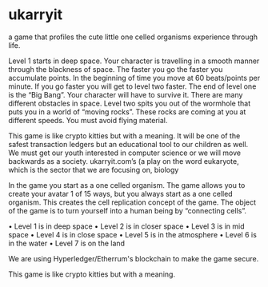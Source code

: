 # ukarryit
a game that profiles the cute little one celled organisms experience through life.  

Level 1 starts in deep space. Your character is travelling in a smooth manner through the blackness of space. The faster you go the faster you accumulate points. In the beginning of time you move at 60 beats/points per minute. If you go faster you will get to level two faster. The end of level one is the “Big Bang”. Your character will have to survive it. There are many different obstacles in space.
Level  two spits you out of the wormhole that puts you in a world of “moving rocks”. These rocks are coming at you at different speeds. You must avoid flying material. 

This game is like crypto kitties but with a meaning. It will be one of the safest transaction ledgers but an educational tool to our children as well. We must get our youth interested in computer science or we will move backwards as a society.
ukarryit.com’s  (a play on the word eukaryote, which is the sector that we are focusing on, biology

In the game you start as a one celled organism. The game allows you to create your avatar 1 of 15 ways, but you always start as a one celled organism.  This creates the cell replication concept of the game. The object of the game is to turn yourself into a human being by “connecting cells”.

•	Level 1 is in deep space
•	Level 2 is in closer space
•	Level 3 is in mid space
•	Level 4 is in close space
•	Level 5 is in the atmosphere
•	Level 6 is in the water
•	Level 7 is on the land 

We are using Hyperledger/Etherrum's blockchain to make the game secure.

This game is like crypto kitties but with a meaning. 
